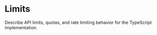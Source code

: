 # Limits

Describe API limits, quotas, and rate limiting behavior for the TypeScript implementation.
